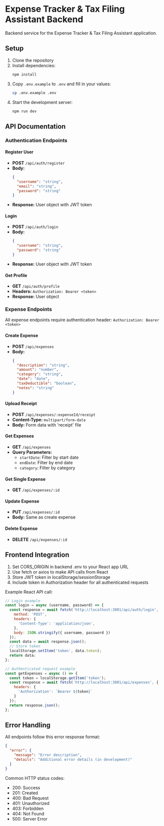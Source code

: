 # Expense Tracker & Tax Filing Assistant Backend

Backend service for the Expense Tracker & Tax Filing Assistant application.

## Setup

1. Clone the repository
2. Install dependencies:
   ```bash
   npm install
   ```
3. Copy `.env.example` to `.env` and fill in your values:
   ```bash
   cp .env.example .env
   ```
4. Start the development server:
   ```bash
   npm run dev
   ```

## API Documentation

### Authentication Endpoints

#### Register User
- **POST** `/api/auth/register`
- **Body:**
  ```json
  {
    "username": "string",
    "email": "string",
    "password": "string"
  }
  ```
- **Response:** User object with JWT token

#### Login
- **POST** `/api/auth/login`
- **Body:**
  ```json
  {
    "username": "string",
    "password": "string"
  }
  ```
- **Response:** User object with JWT token

#### Get Profile
- **GET** `/api/auth/profile`
- **Headers:** `Authorization: Bearer <token>`
- **Response:** User object

### Expense Endpoints

All expense endpoints require authentication header: `Authorization: Bearer <token>`

#### Create Expense
- **POST** `/api/expenses`
- **Body:**
  ```json
  {
    "description": "string",
    "amount": "number",
    "category": "string",
    "date": "date",
    "taxDeductible": "boolean",
    "notes": "string"
  }
  ```

#### Upload Receipt
- **POST** `/api/expenses/:expenseId/receipt`
- **Content-Type:** `multipart/form-data`
- **Body:** Form data with 'receipt' file

#### Get Expenses
- **GET** `/api/expenses`
- **Query Parameters:**
  - `startDate`: Filter by start date
  - `endDate`: Filter by end date
  - `category`: Filter by category

#### Get Single Expense
- **GET** `/api/expenses/:id`

#### Update Expense
- **PUT** `/api/expenses/:id`
- **Body:** Same as create expense

#### Delete Expense
- **DELETE** `/api/expenses/:id`

## Frontend Integration

1. Set CORS_ORIGIN in backend .env to your React app URL
2. Use fetch or axios to make API calls from React
3. Store JWT token in localStorage/sessionStorage
4. Include token in Authorization header for all authenticated requests

Example React API call:
```javascript
// Login example
const login = async (username, password) => {
  const response = await fetch('http://localhost:3001/api/auth/login', {
    method: 'POST',
    headers: {
      'Content-Type': 'application/json',
    },
    body: JSON.stringify({ username, password })
  });
  const data = await response.json();
  // Store token
  localStorage.setItem('token', data.token);
  return data;
};

// Authenticated request example
const getExpenses = async () => {
  const token = localStorage.getItem('token');
  const response = await fetch('http://localhost:3001/api/expenses', {
    headers: {
      'Authorization': `Bearer ${token}`
    }
  });
  return response.json();
};
```

## Error Handling

All endpoints follow this error response format:
```json
{
  "error": {
    "message": "Error description",
    "details": "Additional error details (in development)"
  }
}
```

Common HTTP status codes:
- 200: Success
- 201: Created
- 400: Bad Request
- 401: Unauthorized
- 403: Forbidden
- 404: Not Found
- 500: Server Error
